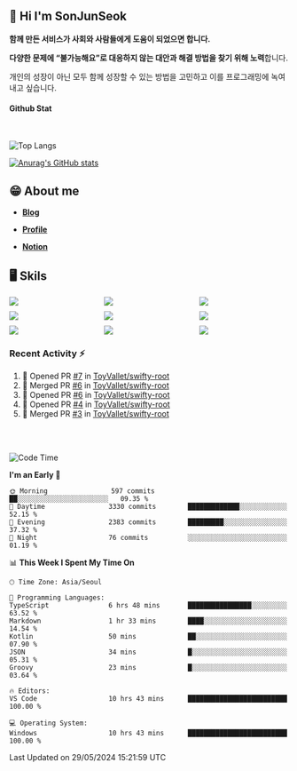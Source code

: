 ## 👋 Hi I'm SonJunSeok

**함께 만든 서비스가 사회와 사람들에게 도움이 되었으면 합니다.** 

**다양한 문제에 “불가능해요”로 대응하지 않는 대안과 해결 방법을 찾기 위해 노력**합니다. 

개인의 성장이 아닌 모두 함께 성장할 수 있는 방법을 고민하고 이를 프로그래밍에 녹여내고 싶습니다.

#### Github Stat
<div style="margin-top:50px;">

![Top Langs](https://github-readme-stats.vercel.app/api/top-langs/?username=kd02109&layout=compact&bg_color=dbf4ff&title_color=67adcc&text_color=67adcc&hide_border=true&show_icons=true&icon_color=67adcc&rank_icon=github&count_private=true&card_width=400px&card_height=300px)

[![Anurag's GitHub stats](https://github-readme-stats.vercel.app/api?username=kd02109&bg_color=dbf4ff&title_color=67adcc&text_color=67adcc&hide_border=true&show_icons=true&icon_color=67adcc&rank_icon=github&count_private=true&card_width=250px)](https://github.com/anuraghazra/github-readme-stats)


</div>



## 😁 About me
-  <a href="https://sonblog.vercel.app/" target="_blank"><strong>Blog</strong></a>

-  <a href="https://nostalgic-marquis-7af.notion.site/Frontend-Engineer-ec9b6e38c7824e7fb7f6fca4fc8564a5?pvs=74" target="_blank"><strong>Profile</strong></a>

-  <a href="https://nostalgic-marquis-7af.notion.site/Front-End-f0f3b7fcec3045c482c1cd33dfcf2abc?pvs=74" target="_blank"><strong>Notion</strong></a>

## 🖥️ Skils


<div style="display:grid; grid-template-rows:repeat(3, 1fr); grid-template-columns:repeat(3, 1fr); gap:10px">
  <img src="https://img.shields.io/badge/javascript-F7DF1E?style=flat-square&logo=javascript&logoColor=black"> 
  <img src="https://img.shields.io/badge/typescript-3178C6?style=flat-square&logo=typescript&logoColor=white"/>
  <img src="https://img.shields.io/badge/react-61DAFB?style=flat-square&logo=react&logoColor=black"/>
  <img src="https://img.shields.io/badge/redux-764ABC?style=flat-square&logo=redux&logoColor=white"/>
  <img src="https://img.shields.io/badge/styledcomponents-DB7093?style=flat-square&logo=styledcomponents&logoColor=white"/>
  <img src="https://img.shields.io/badge/tailwindcss-06B6D4?style=flat-square&logo=tailwindcss&logoColor=white"/>
  <img src="https://img.shields.io/badge/reactquery-FF4154?style=flat-square&logo=reactquery&logoColor=white"/>
  <img src="https://img.shields.io/badge/Next.js-B4B4DC?style=flat&logo=Next.js&logoColor=black"/>
  <img src="https://img.shields.io/badge/reactrouter-CA4245?style=flat-square&logo=reactrouter&logoColor=white"/>
</div>

### Recent Activity :zap:
<!--START_SECTION:activity-->
1. 💪 Opened PR [#7](https://github.com/ToyVallet/swifty-root/pull/7) in [ToyVallet/swifty-root](https://github.com/ToyVallet/swifty-root)
2. 🎉 Merged PR [#6](https://github.com/ToyVallet/swifty-root/pull/6) in [ToyVallet/swifty-root](https://github.com/ToyVallet/swifty-root)
3. 💪 Opened PR [#6](https://github.com/ToyVallet/swifty-root/pull/6) in [ToyVallet/swifty-root](https://github.com/ToyVallet/swifty-root)
4. 💪 Opened PR [#4](https://github.com/ToyVallet/swifty-root/pull/4) in [ToyVallet/swifty-root](https://github.com/ToyVallet/swifty-root)
5. 🎉 Merged PR [#3](https://github.com/ToyVallet/swifty-root/pull/3) in [ToyVallet/swifty-root](https://github.com/ToyVallet/swifty-root)
<!--END_SECTION:activity-->

<br/>
<br/>

<!--START_SECTION:waka-->
![Code Time](http://img.shields.io/badge/Code%20Time-1%2C720%20hrs%2025%20mins-blue)

**I'm an Early 🐤** 

```text
🌞 Morning                597 commits         ██░░░░░░░░░░░░░░░░░░░░░░░   09.35 % 
🌆 Daytime                3330 commits        █████████████░░░░░░░░░░░░   52.15 % 
🌃 Evening                2383 commits        █████████░░░░░░░░░░░░░░░░   37.32 % 
🌙 Night                  76 commits          ░░░░░░░░░░░░░░░░░░░░░░░░░   01.19 % 
```


📊 **This Week I Spent My Time On** 

```text
🕑︎ Time Zone: Asia/Seoul

💬 Programming Languages: 
TypeScript               6 hrs 48 mins       ████████████████░░░░░░░░░   63.52 % 
Markdown                 1 hr 33 mins        ████░░░░░░░░░░░░░░░░░░░░░   14.54 % 
Kotlin                   50 mins             ██░░░░░░░░░░░░░░░░░░░░░░░   07.90 % 
JSON                     34 mins             █░░░░░░░░░░░░░░░░░░░░░░░░   05.31 % 
Groovy                   23 mins             █░░░░░░░░░░░░░░░░░░░░░░░░   03.64 % 

🔥 Editors: 
VS Code                  10 hrs 43 mins      █████████████████████████   100.00 % 

💻 Operating System: 
Windows                  10 hrs 43 mins      █████████████████████████   100.00 % 
```


 Last Updated on 29/05/2024 15:21:59 UTC
<!--END_SECTION:waka-->
